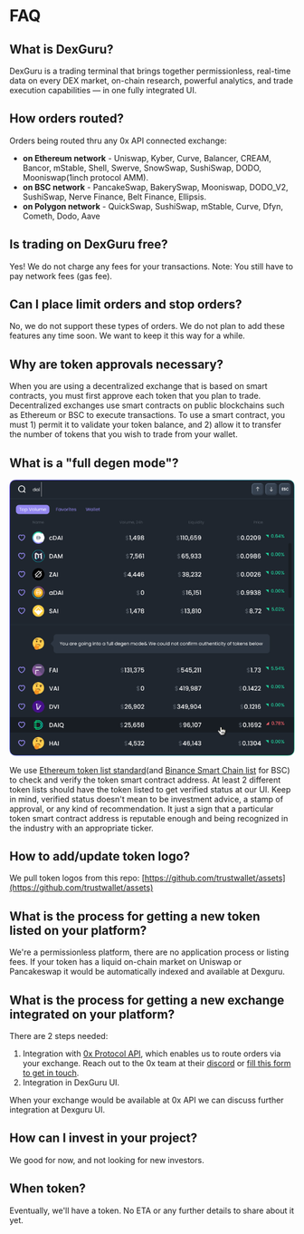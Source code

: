 # FAQ

## What is DexGuru?

DexGuru is a trading terminal that brings together permissionless, real-time data on every DEX market, on-chain research, powerful analytics, and trade execution capabilities — in one fully integrated UI.

## How orders routed?

Orders being routed thru any 0x API connected exchange: 

* **on Ethereum network** - Uniswap, Kyber, Curve, Balancer, CREAM, Bancor, mStable, Shell, Swerve, SnowSwap, SushiSwap, DODO, Mooniswap\(1inch protocol AMM\).
* **on BSC network** - PancakeSwap, BakerySwap, Mooniswap, DODO\_V2, SushiSwap, Nerve Finance, Belt Finance, Ellipsis.  
* **on Polygon network** - QuickSwap, SushiSwap, mStable, Curve, Dfyn, Cometh, Dodo, Aave

## Is trading on DexGuru free?

Yes! We do not charge any fees for your transactions. Note: You still have to pay network fees \(gas fee\).

## Can I place limit orders and stop orders?

No, we do not support these types of orders. We do not plan to add these features any time soon. We want to keep it this way for a while.

## Why are token approvals necessary?

When you are using a decentralized exchange that is based on smart contracts, you must first approve each token that you plan to trade. Decentralized exchanges use smart contracts on public blockchains such as Ethereum or BSC to execute transactions. To use a smart contract, you must 1\) permit it to validate your token balance, and 2\) allow it to transfer the number of tokens that you wish to trade from your wallet.

## What is a "full degen mode"?

![](.gitbook/assets/market-selector.png)

We use [Ethereum token list standard](https://tokenlists.org/)\(and [Binance Smart Chain list](https://bsctokenlists.org/) for BSC\) to check and verify the token smart contract address. At least 2 different token lists should have the token listed to get verified status at our UI. Keep in mind, verified status doesn't mean to be investment advice, a stamp of approval, or any kind of recommendation. It just a sign that a particular token smart contract address is reputable enough and being recognized in the industry with an appropriate ticker. 

## How to add/update token logo? 

We pull token logos from this repo: [https://github.com/trustwallet/assets](https://github.com/trustwallet/assets)  

## What is the process for getting a new token listed on your platform?

We're a permissionless platform, there are no application process or listing fees. If your token has a liquid on-chain market on Uniswap or Pancakeswap it would be automatically indexed and available at Dexguru.

## What is the process for getting a new exchange integrated on your platform?

There are 2 steps needed:

1. Integration with [0x Protocol API](https://0x.org/docs/api), which enables us to route orders via your exchange.  Reach out to the 0x team at their [discord](https://discord.gg/d3FTX3M) or [fill this form to get in touch](https://docs.google.com/forms/d/e/1FAIpQLSf9Xw5M4I8c2Kw1mTkc5LsucrT_3pRuJ6O6RRHPPvn9EXL1tQ/viewform).  
2. Integration in DexGuru UI.   

When your exchange would be available at 0x API we can discuss further integration at Dexguru UI. 

## **How can I invest in your project?**

We good for now, and not looking for new investors.

## When token?

Eventually, we'll have a token. No ETA or any further details to share about it yet.



 








